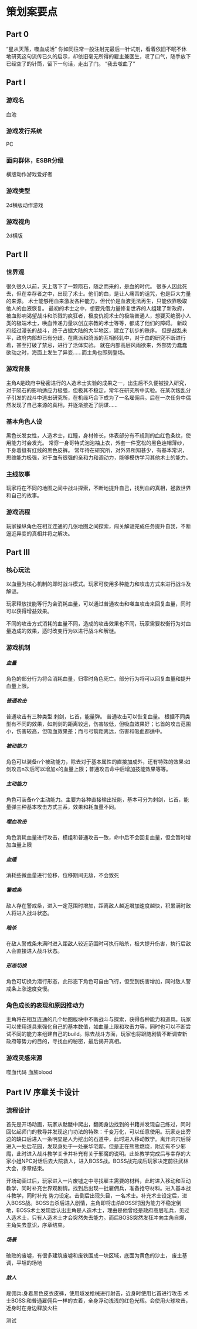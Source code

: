 # 策划案要点

## Part 0

“星从天落，噬血成活”
你如同往常一般注射完最后一针试剂，看着依旧不眠不休地研究这句流传已久的启示，却依旧毫无所得的雇主兼医生，叹了口气，随手放下已经空了的针筒，留下一句话，走出了门。
“我去噬血了”

## Part I

### 游戏名

血池

### 游戏发行系统

PC

### 面向群体，ESBR分级

横版动作游戏爱好者

### 游戏类型

2d横版动作游戏

### 游戏视角

2d横版

## Part II

### 世界观

很久很久以前，天上落下了一颗陨石，随之而来的，是血的时代。
很多人因此死去，但在幸存者之中，出现了术士。他们的血，是让人痛苦的诅咒，也是巨大力量的来源。
术士能够用血来激发各种能力，但代价是血液无法再生，只能依靠吸取他人的血液恢复。
最初的术士之中，想要凭借力量修复世界的人组建了新政府，被血影响渴望战斗和杀戮的疯狂者，极度仇视术士的极端普通人，想要灭绝弱小人类的极端术士，唤血传递力量以创立宗教的术士等等，都成了他们的障碍。
新政府经过漫长的战斗，终于占据大陆的大半地区，建立了初步的秩序。
但是战乱未平，政府内部却已有分歧。在鹰派和鸽派的互相倾轧中，对于血的研究不断进行着，甚至打破了禁忌，进行了活体实验。
就在内部高层风雨欲来，外部势力蠢蠢欲动之时，海面上发生了异变……而主角也即刻登场。

### 游戏背景

主角A是政府中秘密进行的人造术士实验的成果之一，出生后不久便被投入研究，对于陨石的影响适应力极强，但极其不稳定，常年在研究所中实验。在某次叛乱分子引发的战斗中逃出研究所，在机缘巧合下成为了一名雇佣兵。后在一次任务中偶然发现了自己来源的真相，并逐渐接近了阴谋……

### 基本角色人设

黑色长发女性，人造术士，红瞳，身材修长，体表部分有不规则的血红色条纹，使用能力时会发光。
常穿一身哥特式泡泡袖上衣，外套一件宽松的黑色连帽薄纱，下身着缝有红线的黑色皮裤。
常年待在研究所，对外界所知甚少，有基本常识，思维能力极强，对于血有很强的亲和力和调动力，能够模仿学习其他术士的能力。

### 主线故事

玩家将在不同的地图之间中战斗探索，不断地提升自己，找到血的真相，拯救世界和自己的故事。

### 游戏流程

玩家操纵角色在相互连通的几张地图之间探索，闯关解谜完成任务提升自我，不断逼近异变的真相并将之解决。

## Part III

### 核心玩法

以血量为核心机制的即时战斗模式。玩家可使用多种能力和攻击方式来进行战斗及解谜。

玩家释放技能等行为会消耗血量，可以通过普通攻击和噬血攻击来回复血量，同时可以获得增益效果。

不同的攻击方式消耗的血量不同，造成的攻击效果也不同，玩家需要权衡行为对血量造成的效果，适时改变行为以进行战斗和解谜。

### 游戏机制

##### 血量

角色的部分行为将会消耗血量，归零时角色死亡。部分行为将可以回复血量和提升血量上限。

##### 普通攻击

普通攻击有三种类型:刺剑，匕首，能量弹。
普通攻击可以恢复血量。
根据不同类型有不同的效果，如刺剑的距离较远，伤害较低，但吸血效果好；匕首的攻击范围小，伤害较高，但吸血效果差；而弓弓箭距离远，伤害和吸血都适中。

##### 被动能力

角色可以装备n个被动能力，除去对于基本属性的直接加成外，还有特殊的效果:如剑攻击n次后可以增加x的血量上限；普通攻击命中后增加技能效果等等。

##### 主动能力

角色可装备n个主动能力。主要为各种直接输出技能，基本可分为刺剑，匕首，能量弹三种基本攻击方式三系，效果和耗血量不同。

##### 噬血攻击

角色消耗血量进行攻击，模组和普通攻击一致，命中后不会回复血量，但会暂时增加血量上限

##### 血遁

消耗些微血量进行位移，位移期间无敌，不会致死

##### 警戒条

敌人存在警戒条，进入一定范围时增加，距离敌人越近增加速度越快，积累满时敌人将进入战斗状态。

##### 暗杀

在敌人警戒条未满时进入距敌人较近范围时可执行暗杀，极大提升伤害，执行后敌人会直接进入战斗状态。

##### 形态切换

角色可切换为潜行形态，此形态下角色可自由飞行，但受到伤害增加，同时敌人警戒条上涨速度变慢。

### 角色成长的表现和原因推动力

主角将在相互连通的几个地图版块中不断战斗与探索，获得各种能力和道具。玩家可以使用道具来强化自己的基本数值，如血量上限和攻击力等，同时也可以不断尝试不同的能力来组建自己的build。除去战斗方面，玩家也将跟随剧情不断调查新政府等势力的目的，寻找血的秘密，最后揭开真相。

### 游戏灵感来源

噬血代码 血族blood

## Part IV 序章关卡设计

### 流程设计

首先是开场动画，玩家从骷髅中爬出，翻阅身边找到的书籍并发现自己练过，同时回忆起师门的教导并发现这门功法的特殊：千变万化，可以任意使用。玩家走出旁边的缺口后进入一条明显是人为挖出的石道中，此时进入移动教学。离开洞穴后将进入一处后花园，发现身处于一处豪华宅邸，但是正在熊熊燃烧，附近有不少邪魔，此时进入战斗教学关卡并补充有关于邪魔的说明。此处教学完成后与幸存的大家小姐NPC对话后去大院救人，进入BOSS战。BOSS战完成后玩家决定前往武林大会，序章结束。

开场动画过后，玩家进入一片废墟之中寻找雇主需要的材料，此时进入移动和互动教学，同时补充世界观剧情。找到后出现一批雇佣兵，准备抢夺材料。进入基本战斗教学，同时补充
 势力设定。击倒后出现头目，一名术士。补充术士设定后，进入BOSS战。BOSS击杀后进入剧情，主角即将击杀BOSS时因为能力不稳定倒地，BOSS术士发现后认出主角是人造术士，理由是他曾经是政府高层私兵，见过人造术士，只有人造术士才会突然失去能力。而后BOSS突然发狂冲向主角自爆，主角失去意识，序章结束。



##### 场景

破败的废墟，有很多建筑废墟和废铁围成一块区域，底面为黄色的沙土， 废土基调，平坦的场地

##### 敌人

雇佣兵:身着黑色皮衣皮裤，使用燧发枪械进行射击，近身时使用匕首进行攻击
术士BOSS:和普通雇佣兵一样的衣着，全身浮动浅浅的红色光辉。会使用火球攻击，近身时在身边释放火柱



测试

